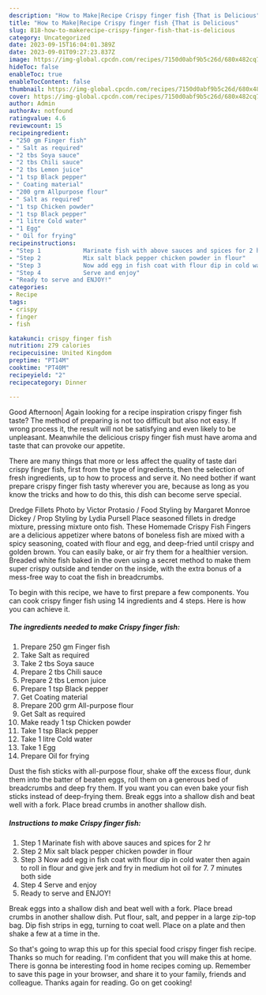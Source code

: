```yaml
---
description: "How to Make|Recipe Crispy finger fish {That is Delicious"
title: "How to Make|Recipe Crispy finger fish {That is Delicious"
slug: 818-how-to-makerecipe-crispy-finger-fish-that-is-delicious
category: Uncategorized
date: 2023-09-15T16:04:01.389Z
date: 2023-09-01T09:27:23.837Z
image: https://img-global.cpcdn.com/recipes/7150d0abf9b5c26d/680x482cq70/crispy-finger-fish-recipe-main-photo.jpg
hideToc: false
enableToc: true
enableTocContent: false
thumbnail: https://img-global.cpcdn.com/recipes/7150d0abf9b5c26d/680x482cq70/crispy-finger-fish-recipe-main-photo.jpg
cover: https://img-global.cpcdn.com/recipes/7150d0abf9b5c26d/680x482cq70/crispy-finger-fish-recipe-main-photo.jpg
author: Admin
authorAv: notfound
ratingvalue: 4.6
reviewcount: 15
recipeingredient:
- "250 gm Finger fish"
- " Salt as required"
- "2 tbs Soya sauce"
- "2 tbs Chili sauce"
- "2 tbs Lemon juice"
- "1 tsp Black pepper"
- " Coating material"
- "200 grm Allpurpose flour"
- " Salt as required"
- "1 tsp Chicken powder"
- "1 tsp Black pepper"
- "1 litre Cold water"
- "1 Egg"
- " Oil for frying"
recipeinstructions:
- "Step 1            Marinate fish with above sauces and spices for 2 hr"
- "Step 2            Mix salt black pepper chicken powder in flour"
- "Step 3            Now add egg in fish coat with flour dip in cold water then again to roll in flour and give jerk and fry in medium hot oil for 7. 7 minutes both side"
- "Step 4            Serve and enjoy"
- "Ready to serve and ENJOY!"
categories:
- Recipe
tags:
- crispy
- finger
- fish

katakunci: crispy finger fish 
nutrition: 279 calories
recipecuisine: United Kingdom
preptime: "PT14M"
cooktime: "PT40M"
recipeyield: "2"
recipecategory: Dinner

---
```



Good Afternoon| Again looking for a recipe inspiration crispy finger fish taste? The method of preparing is not too difficult but also not easy. If wrong process it, the result will not be satisfying and even likely to be unpleasant. Meanwhile the delicious crispy finger fish must have aroma and taste that can provoke our appetite.






There are many things that more or less affect the quality of taste dari crispy finger fish, first from the type of ingredients, then the selection of fresh ingredients, up to how to process and serve it. No need bother if want prepare crispy finger fish tasty wherever you are, because as long as you know the tricks and how to do this, this dish can become serve  special.


Dredge Fillets Photo by Victor Protasio / Food Styling by Margaret Monroe Dickey / Prop Styling by Lydia Pursell Place seasoned fillets in dredge mixture, pressing mixture onto fish. These Homemade Crispy Fish Fingers are a delicious appetizer where batons of boneless fish are mixed with a spicy seasoning, coated with flour and egg, and deep-fried until crispy and golden brown. You can easily bake, or air fry them for a healthier version. Breaded white fish baked in the oven using a secret method to make them super crispy outside and tender on the inside, with the extra bonus of a mess-free way to coat the fish in breadcrumbs.


To begin with this recipe, we have to first prepare a few components. You can cook crispy finger fish using 14 ingredients and 4 steps. Here is how you can achieve it.

<!--inarticleads1-->

##### The ingredients needed to make Crispy finger fish:

1. Prepare 250 gm Finger fish
1. Take  Salt as required
1. Take 2 tbs Soya sauce
1. Prepare 2 tbs Chili sauce
1. Prepare 2 tbs Lemon juice
1. Prepare 1 tsp Black pepper
1. Get  Coating material
1. Prepare 200 grm All-purpose flour
1. Get  Salt as required
1. Make ready 1 tsp Chicken powder
1. Take 1 tsp Black pepper
1. Take 1 litre Cold water
1. Take 1 Egg
1. Prepare  Oil for frying


Dust the fish sticks with all-purpose flour, shake off the excess flour, dunk them into the batter of beaten eggs, roll them on a generous bed of breadcrumbs and deep fry them. If you want you can even bake your fish sticks instead of deep-frying them. Break eggs into a shallow dish and beat well with a fork. Place bread crumbs in another shallow dish. 

<!--inarticleads2-->

##### Instructions to make Crispy finger fish:

1. Step 1            Marinate fish with above sauces and spices for 2 hr
1. Step 2            Mix salt black pepper chicken powder in flour
1. Step 3            Now add egg in fish coat with flour dip in cold water then again to roll in flour and give jerk and fry in medium hot oil for 7. 7 minutes both side
1. Step 4            Serve and enjoy
1. Ready to serve and ENJOY!

Break eggs into a shallow dish and beat well with a fork. Place bread crumbs in another shallow dish. Put flour, salt, and pepper in a large zip-top bag. Dip fish strips in egg, turning to coat well. Place on a plate and then shake a few at a time in the. 

So that's going to wrap this up for this special food crispy finger fish recipe. Thanks so much for reading. I'm confident that you will make this at home. There is gonna be interesting food in home recipes coming up. Remember to save this page in your browser, and share it to your family, friends and colleague. Thanks again for reading. Go on get cooking!
